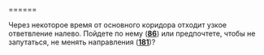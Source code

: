 ======

Через некоторое время от основного коридора отходит узкое ответвление налево. Пойдете по нему ([**86**](#n_86)) или предпочтете, чтобы не запутаться, не менять направления ([**181**](#n_181))?

